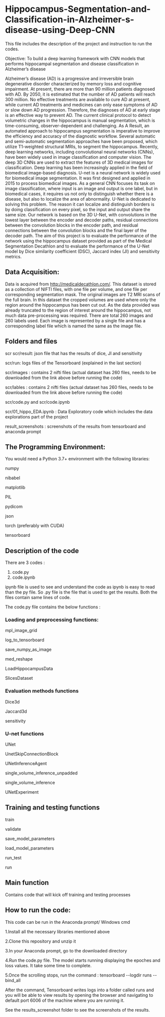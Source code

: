 # Hippocampus-Segmentation-and-Classification-in-Alzheimer-s-disease-using-Deep-CNN
This file includes the description of the project and instruction to run the codes. 

Objective: To build a deep learning framework with CNN models that performs hippocampal segmentation and disease classification in Alzheimer’s disease

Alzheimer’s disease (AD) is a progressive and irreversible brain degenerative disorder characterized by memory loss and cognitive impairment. At present, there are more than 90 million patients diagnosed with AD. By 2050, it is estimated that the number of AD patients will reach 300 million. No effective treatments are available to cure AD at present, while current AD treatments and medicines can only ease symptoms of AD or slow down AD progression. Therefore, the diagnoses of AD at early stage is an effective way to prevent AD. The current clinical protocol to detect volumetric changes in the hippocampus is manual segmentation, which is time-consuming, observer-dependent and challenging. As A Result, an automated approach to hippocampus segmentation is imperative to improve the efficiency and accuracy of the diagnostic workflow. Several automatic and semi-automatic segmentation approaches have been proposed, which utilize T1-weighted structural MRIs, to segment the hippocampus. 
Recently, deep learning networks, including convolutional neural networks (CNNs), have been widely used in image classification and computer vision. The deep 3D CNNs are used to extract the features of 3D medical images for classification. Deep learning has been increasingly applied in the field of biomedical image-based diagnosis.
U-net is a neural network is widely used for biomedical image segmentation. It was first designed and applied in 2015 to process biomedical images. As a general CNN focuses its task on image classification, where input is an image and output is one label, but in biomedical cases, it requires us not only to distinguish whether there is a disease, but also to localize the area of abnormality. U-Net is dedicated to solving this problem. The reason it can localize and distinguish borders is by doing classification on every pixel, so the input and output share the same size.
Our network is based on the 3D U-Net, with convolutions in the lowest layer between the encoder and decoder paths, residual connections between the convolution blocks in the encoder path, and residual connections between the convolution blocks and the final layer of the decoder path. The aim of this project is to evaluate the performance of the network using the hippocampus dataset provided as part of the Medical Segmentation Decathlon and to evaluate the performance of the U-Net model by Dice similarity coefficient (DSC), Jaccard index (JI) and sensitivity metrics.


## Data Acquisition: 
Data is acquired from http://medicaldecathlon.com/. This dataset is stored as a collection of NIFTI files, with one file per volume, and one file per corresponding segmentation mask. The original images are T2 MRI scans of the full brain. In this dataset the cropped volumes are used where only the region around the hippocampus has been cut out. As the data provided was already truncated to the region of interest around the hippocampus, not much data pre-processing was required. There are total 260 images and 260 labels used. Each image is represented by a single file and has a corresponding label file which is named the same as the image file. 

## Folders and files
scr
  scr/result: json file that has the results of dice, JI and sensitivity
  
  scr/run: logs files of the Tensorboard (explained in the last section)
  
  scr/images : contains 2 nifti files (actual dataset has 260 files, needs to be downloaded from the link above before running the code)
  
  scr/lables : contains 2 nifti files (actual dataset has 260 files, needs to be downloaded from the link above before running the code)
  
  scr/code.py and  scr/code.ipynb
  
  scr/01_hippo_EDA.ipynb : Data Exploratory code which includes the data explorations part of the project
  
result_screenshots : screenshots of the results from tensorboard and anaconda prompt

## The Programming Environment:
You would need a Python 3.7+ environment with the following libraries:

numpy

nibabel

matplotlib

PIL

pydicom

json

torch (preferably with CUDA)

tensorboard


## Description of the code
There are 3 codes :
1) code.py 
2) code.ipynb 

ipynb file is used to see and understand the code as ipynb is easy to read than the py file. So .py file is the file that is used to get the results. Both the files contain same lines of code.

The code.py file contains the below functions : 

   ### Loading and preprocessing functions:
   
   mpl_image_grid
   
   log_to_tensorboard
   
   save_numpy_as_image
   
   med_reshape
   
   LoadHippocampusData
   
   SlicesDataset
   

   ### Evaluation methods functions
   
   Dice3d
   
   Jaccard3d
   
   sensitivity

   ### U-net functions
   
   UNet
   
   UnetSkipConnectionBlock
   
   UNetInferenceAgent
   
   single_volume_inference_unpadded
   
   single_volume_inference
   
   UNetExperiment
   
   ## Training and testing functions
   
   train
   
   validate
   
   save_model_parameters
   
   load_model_parameters
   
   run_test
   
   run
   
   ## Main function 
   
   Contains code that will kick off training and testing processes

## How to run the code:

This code can be run in the Anaconda prompt/ Windows cmd

1.Install all the necessary libraries mentioned above

2.Clone this repository and unzip it

3.In your Anaconda prompt, go to the downloaded directory

4.Run the code.py file. The model starts running displaying the epoches and loss values. It take some time to complete.

5.Once the scrolling stops, run the command : tensorboard --logdir runs --bind_all

After the command, Tensorboard writes logs into a folder called runs and you will be able to view results by opening the browser and navigating to default port 6006 of the machine where you are running it. 

See the results_screenshot folder to see the screenshots of the results.
















